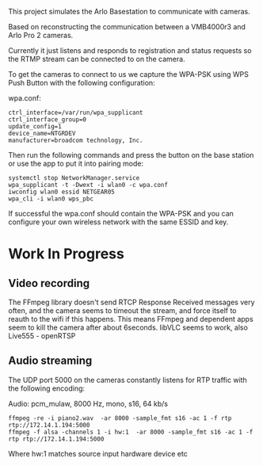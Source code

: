 This project simulates the Arlo Basestation to communicate with cameras.

Based on reconstructing the communication between a VMB4000r3 and Arlo Pro 2 cameras.

Currently it just listens and responds to registration and status requests so the RTMP
stream can be connected to on the camera.

To get the cameras to connect to us we capture the WPA-PSK using WPS Push Button with the following
configuration:

wpa.conf:

```
ctrl_interface=/var/run/wpa_supplicant
ctrl_interface_group=0
update_config=1
device_name=NTGRDEV
manufacturer=broadcom technology, Inc.
```

Then run the following commands and press the button on the base station or use the app to put it
into pairing mode:

```
systemctl stop NetworkManager.service
wpa_supplicant -t -Dwext -i wlan0 -c wpa.conf
iwconfig wlan0 essid NETGEAR05
wpa_cli -i wlan0 wps_pbc
```

If successful the wpa.conf should contain the WPA-PSK and you can configure your own wireless network
with the same ESSID and key.

# Work In Progress

## Video recording

The FFmpeg library doesn't send RTCP Response Received messages very often, and the camera seems to timeout
the stream, and force itself to reauth to the wifi if this happens. This means FFmpeg and dependent apps
seem to kill the camera after about 6seconds. libVLC seems to work, also Live555 - openRTSP

## Audio streaming

The UDP port 5000 on the cameras constantly listens for RTP traffic with the following encoding:

Audio: pcm_mulaw, 8000 Hz, mono, s16, 64 kb/s

```
ffmpeg -re -i piano2.wav  -ar 8000 -sample_fmt s16 -ac 1 -f rtp rtp://172.14.1.194:5000
ffmpeg -f alsa -channels 1 -i hw:1  -ar 8000 -sample_fmt s16 -ac 1 -f rtp rtp://172.14.1.194:5000
```

Where hw:1 matches source input hardware device etc
